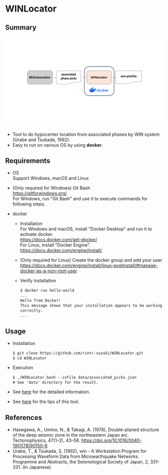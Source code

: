 # WINLocator
## Summary

![](docs/assets/WINLocator_overview.png)
 
* Tool to do hypocenter location from associated phases by WIN system (Urabe and Tsukada, 1992).
* Easy to run on various OS by using **docker**.

## Requirements
* OS <br>
  Support Windows, macOS and Linux

* (Only required for Windows) Git Bash <br>
  https://gitforwindows.org/ <br>
  For Windows, run "Git Bash" and use it to execute commands for following steps.

* docker <br>
  * Installation <br>
  For Windows and macOS, install "Docker Desktop" and run it to activate docker. <br>
  https://docs.docker.com/get-docker/ <br>
  For Linux, install "Docker Engine". <br>
  https://docs.docker.com/engine/install/ <br>

  * (Only required for Linux) Create the docker group and add your user <br>
  https://docs.docker.com/engine/install/linux-postinstall/#manage-docker-as-a-non-root-user <br>

  * Verify installation <br>
    ```
    $ docker run hello-world
    ...
    Hello from Docker!
    This message shows that your installation appears to be working correctly.
    ...
    ```
    
## Usage
* Installation
  ```
  $ git clone https://github.com/rintr-suzuki/WINLocator.git
  $ cd WINLocator
  ```

* Execution
  ```
  $ ./WINLocator.bash --infile data/associated_picks.json
  # See 'data' directory for the result.
  ```

* See [here](docs/README-usage.md) for the detailed information.

* See [here](docs/Tips.md) for the tips of this tool.

## References
* Hasegawa, A., Umino, N., & Takagi, A. (1978), Double-planed structure of the deep seismic zone in the northeastern Japan arc. Tectonophysics, 47(1–2), 43–58. https://doi.org/10.1016/0040-1951(78)90150-6
* Urabe, T., & Tsukada, S. (1992), win - A Workstation Program for Processing Waveform Data from Microearthquake Networks. Programme and Abstracts, the Seismological Society of Japan, 2, 331-331. (In Japanese)
